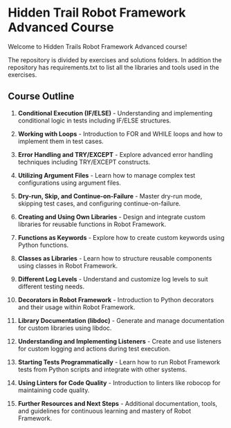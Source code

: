 # Hidden Trail Robot Framework Advanced Course

Welcome to Hidden Trails Robot Framework Advanced course!

The repository is divided by exercises and solutions folders. In addition the repository has requirements.txt to list all the libraries and tools used in the exercises.

## Course Outline

01. **Conditional Execution (IF/ELSE)** - Understanding and implementing conditional logic in tests including IF/ELSE structures.

02. **Working with Loops** - Introduction to FOR and WHILE loops and how to implement them in test cases.

03. **Error Handling and TRY/EXCEPT** - Explore advanced error handling techniques including TRY/EXCEPT constructs.

04. **Utilizing Argument Files** - Learn how to manage complex test configurations using argument files.

05. **Dry-run, Skip, and Continue-on-Failure** - Master dry-run mode, skipping test cases, and configuring continue-on-failure.

06. **Creating and Using Own Libraries** - Design and integrate custom libraries for reusable functions in Robot Framework.

07. **Functions as Keywords** - Explore how to create custom keywords using Python functions.

08. **Classes as Libraries** - Learn how to structure reusable components using classes in Robot Framework.

09. **Different Log Levels** - Understand and customize log levels to suit different testing needs.

10. **Decorators in Robot Framework** - Introduction to Python decorators and their usage within Robot Framework.

11. **Library Documentation (libdoc)** - Generate and manage documentation for custom libraries using libdoc.

12. **Understanding and Implementing Listeners** - Create and use listeners for custom logging and actions during test execution.

13. **Starting Tests Programmatically** - Learn how to run Robot Framework tests from Python scripts and integrate with other systems.

14. **Using Linters for Code Quality** - Introduction to linters like robocop for maintaining code quality.

15. **Further Resources and Next Steps** - Additional documentation, tools, and guidelines for continuous learning and mastery of Robot Framework.
